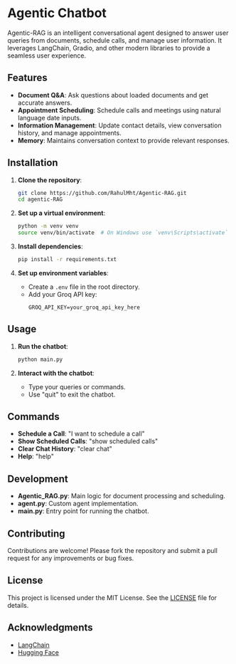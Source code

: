# Agentic Chatbot

Agentic-RAG is an intelligent conversational agent designed to answer user queries from documents, schedule calls, and manage user information. It leverages LangChain, Gradio, and other modern libraries to provide a seamless user experience.

## Features

- **Document Q&A**: Ask questions about loaded documents and get accurate answers.
- **Appointment Scheduling**: Schedule calls and meetings using natural language date inputs.
- **Information Management**: Update contact details, view conversation history, and manage appointments.
- **Memory**: Maintains conversation context to provide relevant responses.

## Installation

1. **Clone the repository**:
   ```bash
   git clone https://github.com/RahulMht/Agentic-RAG.git
   cd agentic-RAG
   ```

2. **Set up a virtual environment**:
   ```bash
   python -m venv venv
   source venv/bin/activate  # On Windows use `venv\Scripts\activate`
   ```

3. **Install dependencies**:
   ```bash
   pip install -r requirements.txt
   ```

4. **Set up environment variables**:
   - Create a `.env` file in the root directory.
   - Add your Groq API key:
     ```
     GROQ_API_KEY=your_groq_api_key_here
     ```

## Usage

1. **Run the chatbot**:
   ```bash
   python main.py
   ```

2. **Interact with the chatbot**:
   - Type your queries or commands.
   - Use "quit" to exit the chatbot.

## Commands

- **Schedule a Call**: "I want to schedule a call"
- **Show Scheduled Calls**: "show scheduled calls"
- **Clear Chat History**: "clear chat"
- **Help**: "help"

## Development

- **Agentic_RAG.py**: Main logic for document processing and scheduling.
- **agent.py**: Custom agent implementation.
- **main.py**: Entry point for running the chatbot.

## Contributing

Contributions are welcome! Please fork the repository and submit a pull request for any improvements or bug fixes.

## License

This project is licensed under the MIT License. See the [LICENSE](LICENSE) file for details.

## Acknowledgments

- [LangChain](https://github.com/langchain-ai/langchain)
- [Hugging Face](https://huggingface.co/)
